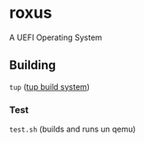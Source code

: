 # roxus
A UEFI Operating System
## Building
`tup` ([tup build system](https://github.com/gittup/tup))
### Test
`test.sh` (builds and runs un qemu)
